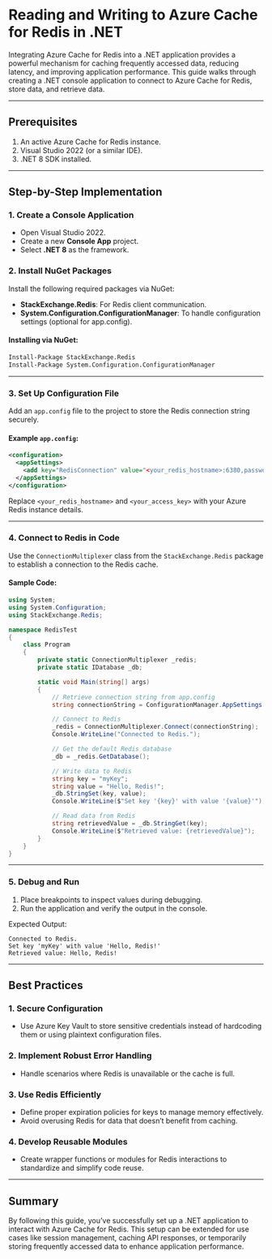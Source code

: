 # Reading and Writing to Azure Cache for Redis in .NET

Integrating Azure Cache for Redis into a .NET application provides a powerful mechanism for caching frequently accessed data, reducing latency, and improving application performance. This guide walks through creating a .NET console application to connect to Azure Cache for Redis, store data, and retrieve data.

---

## Prerequisites
1. An active Azure Cache for Redis instance.
2. Visual Studio 2022 (or a similar IDE).
3. .NET 8 SDK installed.

---

## Step-by-Step Implementation

### 1. **Create a Console Application**
- Open Visual Studio 2022.
- Create a new **Console App** project.
- Select **.NET 8** as the framework.

### 2. **Install NuGet Packages**
Install the following required packages via NuGet:
- **StackExchange.Redis**: For Redis client communication.
- **System.Configuration.ConfigurationManager**: To handle configuration settings (optional for app.config).

#### Installing via NuGet:
```bash
Install-Package StackExchange.Redis
Install-Package System.Configuration.ConfigurationManager
```

---

### 3. **Set Up Configuration File**
Add an `app.config` file to the project to store the Redis connection string securely.

#### Example `app.config`:
```xml
<configuration>
  <appSettings>
    <add key="RedisConnection" value="<your_redis_hostname>:6380,password=<your_access_key>,ssl=True,abortConnect=False" />
  </appSettings>
</configuration>
```
Replace `<your_redis_hostname>` and `<your_access_key>` with your Azure Redis instance details.

---

### 4. **Connect to Redis in Code**
Use the `ConnectionMultiplexer` class from the `StackExchange.Redis` package to establish a connection to the Redis cache.

#### Sample Code:
```csharp
using System;
using System.Configuration;
using StackExchange.Redis;

namespace RedisTest
{
    class Program
    {
        private static ConnectionMultiplexer _redis;
        private static IDatabase _db;

        static void Main(string[] args)
        {
            // Retrieve connection string from app.config
            string connectionString = ConfigurationManager.AppSettings["RedisConnection"];

            // Connect to Redis
            _redis = ConnectionMultiplexer.Connect(connectionString);
            Console.WriteLine("Connected to Redis.");

            // Get the default Redis database
            _db = _redis.GetDatabase();

            // Write data to Redis
            string key = "myKey";
            string value = "Hello, Redis!";
            _db.StringSet(key, value);
            Console.WriteLine($"Set key '{key}' with value '{value}'");

            // Read data from Redis
            string retrievedValue = _db.StringGet(key);
            Console.WriteLine($"Retrieved value: {retrievedValue}");
        }
    }
}
```

---

### 5. **Debug and Run**
1. Place breakpoints to inspect values during debugging.
2. Run the application and verify the output in the console.

Expected Output:
```plaintext
Connected to Redis.
Set key 'myKey' with value 'Hello, Redis!'
Retrieved value: Hello, Redis!
```

---

## Best Practices

### 1. **Secure Configuration**
- Use Azure Key Vault to store sensitive credentials instead of hardcoding them or using plaintext configuration files.

### 2. **Implement Robust Error Handling**
- Handle scenarios where Redis is unavailable or the cache is full.

### 3. **Use Redis Efficiently**
- Define proper expiration policies for keys to manage memory effectively.
- Avoid overusing Redis for data that doesn’t benefit from caching.

### 4. **Develop Reusable Modules**
- Create wrapper functions or modules for Redis interactions to standardize and simplify code reuse.

---

## Summary
By following this guide, you’ve successfully set up a .NET application to interact with Azure Cache for Redis. This setup can be extended for use cases like session management, caching API responses, or temporarily storing frequently accessed data to enhance application performance.
